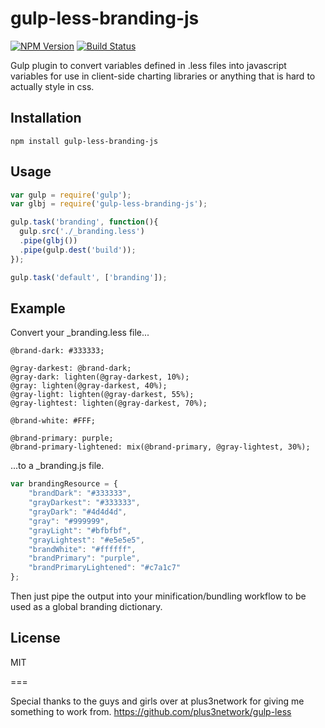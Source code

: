 gulp-less-branding-js
======

[![NPM Version](https://img.shields.io/npm/v/gulp-less-branding-js.svg)](https://www.npmjs.com/package/gulp-less-branding-js)
[![Build Status](https://travis-ci.org/mtgibbs/gulp-less-branding-js.svg?branch=master)](https://travis-ci.org/mtgibbs/gulp-less-branding-js)

Gulp plugin to convert variables defined in .less files into javascript variables for use in client-side charting libraries or anything that is hard to actually style in css.

## Installation

```
npm install gulp-less-branding-js
```

## Usage

```js
var gulp = require('gulp');
var glbj = require('gulp-less-branding-js');

gulp.task('branding', function(){
  gulp.src('./_branding.less')
  .pipe(glbj())
  .pipe(gulp.dest('build'));
});

gulp.task('default', ['branding']);
```

## Example

Convert your _branding.less file...

```less
@brand-dark: #333333;

@gray-darkest: @brand-dark;
@gray-dark: lighten(@gray-darkest, 10%);
@gray: lighten(@gray-darkest, 40%);
@gray-light: lighten(@gray-darkest, 55%);
@gray-lightest: lighten(@gray-darkest, 70%);

@brand-white: #FFF;

@brand-primary: purple;
@brand-primary-lightened: mix(@brand-primary, @gray-lightest, 30%);
```

...to a _branding.js file.

```js
var brandingResource = {
    "brandDark": "#333333",
    "grayDarkest": "#333333",
    "grayDark": "#4d4d4d",
    "gray": "#999999",
    "grayLight": "#bfbfbf",
    "grayLightest": "#e5e5e5",
    "brandWhite": "#ffffff",
    "brandPrimary": "purple",
    "brandPrimaryLightened": "#c7a1c7"
};
```

Then just pipe the output into your minification/bundling workflow to be used as a global branding dictionary.

## License

MIT


===

Special thanks to the guys and girls over at plus3network for giving me something to work from. https://github.com/plus3network/gulp-less
